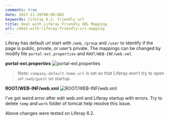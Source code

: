 ```yaml
---
comments: true
date: 2017-11-26T00:00:00Z
keywords: liferay 6.2, friendly url
title: Deal with Liferay Friendly URL Mapping
url: /deal-with-liferay-friendly-url-mapping
---
```


Liferay has default url start with `/web`, `/group` and `/user` to identify if the page is public, private, or user’s private. The mappings can be changed by modify file `portal-ext.properties` and `ROOT/WEB-INF/web.xml`.

**portal-ext.properties**
![portal-ext.properties](/images/2017-11-26-deal-with-liferay-friendly-url-mapping-1.png)

> Note: `company.default.home.url` is set so that Liferay won’t try to open url `/web/guest` on startup.

**ROOT/WEB-INF/web.xml**
![ROOT/WEB-INF/web.xml](/images/2017-11-26-deal-with-liferay-friendly-url-mapping-2.png)


I’ve got weird error after edit web.xml and Liferay startup with errors. Try to delete `temp` and `work` folder of tomcat help resolve this issue.

Above changes were tested on Liferay 6.2.